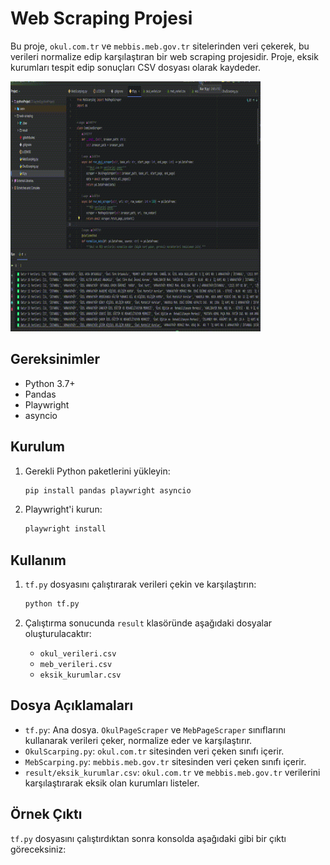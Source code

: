 # Web Scraping Projesi

Bu proje, `okul.com.tr` ve `mebbis.meb.gov.tr` sitelerinden veri çekerek, bu verileri normalize edip karşılaştıran bir web scraping projesidir. Proje, eksik kurumları tespit edip sonuçları CSV dosyası olarak kaydeder.

<img alt="output.gif" height="400" src="presnt%2Foutput.gif" title="proje önizleme" width="400"/>

## Gereksinimler

- Python 3.7+
- Pandas
- Playwright
- asyncio

## Kurulum

1. Gerekli Python paketlerini yükleyin:
    ```sh
    pip install pandas playwright asyncio
    ```

2. Playwright'i kurun:
    ```sh
    playwright install
    ```

## Kullanım

1. `tf.py` dosyasını çalıştırarak verileri çekin ve karşılaştırın:
    ```sh
    python tf.py
    ```

2. Çalıştırma sonucunda `result` klasöründe aşağıdaki dosyalar oluşturulacaktır:
    - `okul_verileri.csv`
    - `meb_verileri.csv`
    - `eksik_kurumlar.csv`

## Dosya Açıklamaları

- `tf.py`: Ana dosya. `OkulPageScraper` ve `MebPageScraper` sınıflarını kullanarak verileri çeker, normalize eder ve karşılaştırır.
- `OkulScarping.py`: `okul.com.tr` sitesinden veri çeken sınıfı içerir.
- `MebScarping.py`: `mebbis.meb.gov.tr` sitesinden veri çeken sınıfı içerir.
- `result/eksik_kurumlar.csv`: `okul.com.tr` ve `mebbis.meb.gov.tr` verilerini karşılaştırarak eksik olan kurumları listeler.

## Örnek Çıktı

`tf.py` dosyasını çalıştırdıktan sonra konsolda aşağıdaki gibi bir çıktı göreceksiniz: